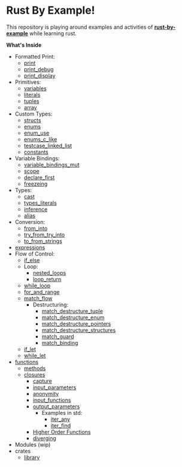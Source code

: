 

# Rust By Example!

This repository is playing around examples and activities of **[rust-by-example](https://doc.rust-lang.org/stable/rust-by-example/index.html)** while learning rust.

**What's Inside**
- Formatted Print:
    - [print](../master/src/print.rs)
	 - [print_debug](../master/src/debug.rs)
	 - [print_display](../master/src/display.rs)
- Primitives:
	- [variables](../master/src/variables.rs)
	 - [literals](../master/src/literals.rs)
	 - [tuples](../master/src/tuples.rs)
	 - [array](../master/src/array.rs)
- Custom Types:
	 - [structs](../master/src/structs.rs)
	 - [enums](../master/src/enums.rs)
	 - [enum_use](../master/src/enum_use.rs)
	 - [enums_c_like](../master/src/enums_c_like.rs)
	 - [testcase_linked_list](../master/src/testcase_linked_list.rs)
	 - [constants](../master/src/constants.rs)
- Variable Bindings:
	 - [variable_bindings_mut](../master/src/variable_bindings_mut.rs)
	 - [scope](../master/src/scope.rs)
	 - [declare_first](../master/src/declare_first.rs)
	 - [freezeing](../master/src/freezeing.rs)
- Types:
	 - [cast](../master/src/cast.rs)
	 - [types_literals](../master/src/types_literals.rs)
	 - [inference](../master/src/inference.rs)
	 - [alias](../master/src/alias.rs)
- Conversion:
	 - [from_into](../master/src/from_into.rs)
	 - [try_from_try_into](../master/src/try_from_try_into.rs) 
	 - [to_from_strings](../master/src/to_from_strings.rs)
- [expressions](../master/src/expressions.rs)
- Flow of Control:
	- [if_else](../master/src/if_else.rs)
	- Loop:
		- [nested_loops](../master/src/nested_loops.rs)
		- [loop_return](../master/src/loop_return.rs)
	- [while_loop](../master/src/while_loop.rs)
	- [for_and_range](../master/src/for_and_range.rs)
	- [match_flow](../master/src/match_flow.rs)
		- Destructuring:
			- [match_destructure_tuple](../master/src/match_destructure_tuple.rs)
			- [match_destructure_enum](../master/src/match_destructure_enum.rs)
			- [match_destructure_pointers](../master/src/match_destructure_pointers.rs)
			- [match_destructure_structures](../master/src/match_destructure_structures.rs)
			- [match_guard](../master/src/match_guard.rs)
			- [match_binding](../master/src/match_binding.rs)
	- [if_let](../master/src/if_let.rs)
	- [while_let](../master/src/while_let.rs)
- [functions](../master/src/functions.rs)
	- [methods](../master/src/methods.rs)
	- [closures](../master/src/closures.rs)
		- [capture](../master/src/capture.rs)
		- [input_parameters](../master/src/input_parameters.rs)
		- [anonymity](../master/src/anonymity.rs)
		- [input_functions](../master/src/input_functions.rs)
		- [output_parameters](../master/src/output_parameters.rs)
			- Examples in std:
				- [iter_any](../master/src/iter_any.rs)
				- [iter_find](../master/src/iter_find.rs)
		- [Higher Order Functions](../master/src/hof.rs)
		- [diverging](../master/src/diverging.rs)
- Modules (wip)
- crates
	- [library](../master/src/rary.rs)